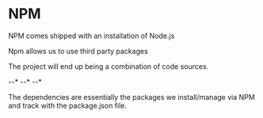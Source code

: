 # NPM

NPM comes shipped with an installation of Node.js

Npm allows us to use third party packages

The project will end up being a combination of code sources. 

--* <Developer> 
--* <Node Core Packages>
--* <Dependencies>

The dependencies are essentially the packages we install/manage via NPM and track with the package.json file.